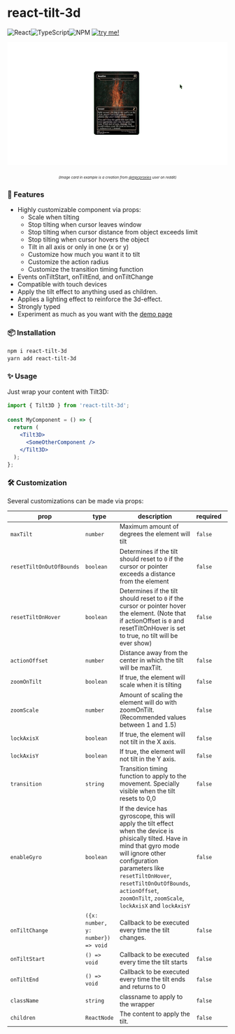 # react-tilt-3d

![React](https://img.shields.io/badge/react-%2320232a.svg?style=for-the-badge&logo=react&logoColor=%2361DAFB)![TypeScript](https://img.shields.io/badge/typescript-%23007ACC.svg?style=for-the-badge&logo=typescript&logoColor=white)![NPM](https://img.shields.io/badge/NPM-%23CB3837.svg?style=for-the-badge&logo=npm&logoColor=white) [![try me!](https://img.shields.io/badge/try%20me!-DEMO%20PAGE%20%F0%9F%9A%80-green?labelColor=white&style=for-the-badge&link=https://danivalls.github.io/react-tilt-3d/)](https://danivalls.github.io/react-tilt-3d/)

<p align="center">
  <img src="https://raw.githubusercontent.com/danivalls/react-tilt-3d/master/assets/demogif.gif?raw=true" />
</p>
  <p align="center">
  <i style="font-size: 8px; text-align:center; width: 100%; display: inline-block;">(Image card in example is a creation from <a href="https://www.reddit.com/r/mpcproxies/comments/ydtuxu/hello_everyone_i_just_made_a_complete_fully_dark/">@mpcproxies</a> user on reddit)</i>
</p>

### 🚀 Features

- Highly customizable component via props:
  - Scale when tilting
  - Stop tilting when cursor leaves window
  - Stop tilting when cursor distance from object exceeds limit
  - Stop tilting when cursor hovers the object
  - Tilt in all axis or only in one (x or y)
  - Customize how much you want it to tilt
  - Customize the action radius
  - Customize the transition timing function
- Events onTiltStart, onTiltEnd, and onTiltChange
- Compatible with touch devices
- Apply the tilt effect to anything used as children.
- Applies a lighting effect to reinforce the 3d-effect.
- Strongly typed
- Experiment as much as you want with the [demo page](https://danivalls.github.io/react-tilt-3d/)

### 📦 Installation

`npm i react-tilt-3d`<br/>
`yarn add react-tilt-3d`

### ✨ Usage

Just wrap your content with Tilt3D:

```jsx
import { Tilt3D } from 'react-tilt-3d';

const MyComponent = () => {
  return (
    <Tilt3D>
      <SomeOtherComponent />
    </Tilt3D>
  );
};
```

### 🛠️ Customization

Several customizations can be made via props:

| prop                     | type                               | description                                                                                                                                                                                                                                                                                         | required | default    |
| ------------------------ | ---------------------------------- | --------------------------------------------------------------------------------------------------------------------------------------------------------------------------------------------------------------------------------------------------------------------------------------------------- | -------- | ---------- |
| `maxTilt`                | `number`                           | Maximum amount of degrees the element will tilt                                                                                                                                                                                                                                                     | `false`  | `25`       |
| `resetTiltOnOutOfBounds` | `boolean`                          | Determines if the tilt should reset to `0` if the cursor or pointer exceeds a distance from the element                                                                                                                                                                                             | `false`  | `false`    |
| `resetTiltOnHover`       | `boolean`                          | Determines if the tilt should reset to `0` if the cursor or pointer hover the element. (Note that if actionOffset is `0` and resetTiltOnHover is set to true, no tilt will be ever show)                                                                                                            | `false`  | `false`    |
| `actionOffset`           | `number`                           | Distance away from the center in which the tilt will be maxTilt.                                                                                                                                                                                                                                    | `false`  | `0`        |
| `zoomOnTilt`             | `boolean`                          | If true, the element will scale when it is tilting                                                                                                                                                                                                                                                  | `false`  | `false`    |
| `zoomScale`              | `number`                           | Amount of scaling the element will do with zoomOnTilt. (Recommended values between 1 and 1.5)                                                                                                                                                                                                       | `false`  | `1.25`     |
| `lockAxisX`              | `boolean`                          | If true, the element will not tilt in the X axis.                                                                                                                                                                                                                                                   | `false`  | `false`    |
| `lockAxisY`              | `boolean`                          | If true, the element will not tilt in the Y axis.                                                                                                                                                                                                                                                   | `false`  | `false`    |
| `transition`             | `string`                           | Transition timing function to apply to the movement. Specially visible when the tilt resets to 0,0                                                                                                                                                                                                  | `false`  | `ease-out` |
| `enableGyro`             | `boolean`                          | If the device has gyroscope, this will apply the tilt effect when the device is phisically tilted. Have in mind that gyro mode will ignore other configuration parameters like `resetTiltOnHover`, `resetTiltOnOutOfBounds`, `actionOffset`, `zoomOnTilt`, `zoomScale`, `lockAxisX` and `lockAxisY` | `false`  | `false`    |
| `onTiltChange`           | `({x: number, y: number}) => void` | Callback to be executed every time the tilt changes.                                                                                                                                                                                                                                                | `false`  |            |
| `onTiltStart`            | `() => void`                       | Callback to be executed every time the tilt starts                                                                                                                                                                                                                                                  | `false`  |            |
| `onTiltEnd`              | `() => void`                       | Callback to be executed every time the tilt ends and returns to 0                                                                                                                                                                                                                                   | `false`  |            |
| `className`              | `string`                           | classname to apply to the wrapper                                                                                                                                                                                                                                                                   | `false`  |            |
| `children`               | `ReactNode`                        | The content to apply the tilt.                                                                                                                                                                                                                                                                      | `false`  |            |
